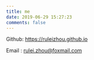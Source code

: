 ```yaml
---
title: me
date: 2019-06-29 15:27:23
comments: false
---
```


Github: https://ruleizhou.github.io

Email  : rulei.zhou@foxmail.com